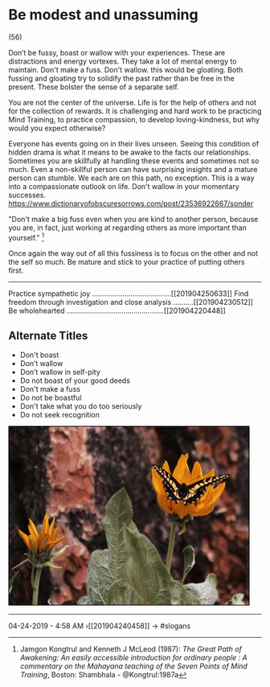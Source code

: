 # Be modest and unassuming
(56)

Don’t be fussy, boast or wallow with your experiences. These are distractions and energy vortexes. They take a lot of mental energy to maintain. Don't make a fuss. Don't wallow. this would be gloating. Both fussing and gloating try to solidify the past rather than be free in the present. These bolster the sense of a separate self.

You are not the center of the universe. Life is for the help of others and not for the collection of rewards. It is challenging and hard work to be practicing Mind Training, to practice compassion, to develop loving-kindness, but why would you expect otherwise? 

Everyone has events going on in their lives unseen. Seeing this condition of hidden drama is what it means to be awake to the facts our relationships. Sometimes you are skillfully at handling these events and sometimes not so much. Even a non-skillful person can have surprising insights and a mature person can stumble. We each are on this path, no exception. This is a way into a compassionate outlook on life. Don't wallow in your momentary successes. https://www.dictionaryofobscuresorrows.com/post/23536922667/sonder

"Don't make a big fuss even when you are kind to another person, because you are, in fact, just working at regarding others as more important than yourself."  [^@Kongtrul:1987a]

Once again the way out of all this fussiness is to focus on the other and not the self so much. Be mature and stick to your practice of putting others first.

[^@Kongtrul:1987a]: Jamgon Kongtrul and Kenneth J McLeod (1987): _The Great Path of Awakening: An easily accessible introduction for ordinary people : A commentary on the Mahayana teaching of the Seven Points of Mind Training_, Boston: Shambhala - @Kongtrul:1987a

----------------------------------------------------------------

Practice sympathetic joy .......................................[[201904250633]]
Find freedom through investigation and close analysis ..........[[201904230512]]
Be wholehearted ................................................[[201904220448]]

## Alternate Titles
- Don't boast
- Don’t wallow
- Don’t wallow in self-pity
- Do not boast of your good deeds
- Don't make a fuss
- Do not be boastful 
- Don't take what you do too seriously
- Do not seek recognition

![](media/butterfly_0745.jpg)

----------------------------------------------------------------
04-24-2019 - 4:58 AM
›[[201904240458]]
→ #slogans




<div style="page-break-after: always;"></div>
